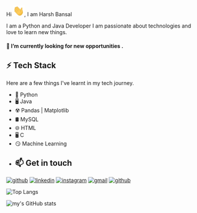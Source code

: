 
Hi <img src="https://raw.githubusercontent.com/ABSphreak/ABSphreak/master/gifs/Hi.gif" width="30px">, I am Harsh Bansal

I am a  Python and Java Developer  I am passionate about technologies and love to learn new things.

#### 🔭 I’m currently looking for new opportunities .


## ⚡ Tech Stack

Here are a few things I've learnt in my tech journey.

* 🐍 Python  
* 🖥 Java
* ☢️ Pandas | Matplotlib
* 🛢️ MySQL
* 🌐 HTML
* 🖥 C
* 😏 Machine Learning
* ## 📫 Get in touch








[<img src='https://img.icons8.com/nolan/64/github.png' alt='github' height='40'>](https://github.com/Johnnybravo7876)  [<img src='https://www.flaticon.com/premium-icon/icons/svg/3256/3256016.svg' alt='linkedin' height='40'>](linkedin.com/in/harsh-bansal-4081b21ba/)  [<img src='https://www.flaticon.com/premium-icon/icons/svg/3955/3955024.svg' alt='instagram' height='40'>](https://www.instagram.com/maqbool__.03/) [<img src='https://img.icons8.com/color/48/000000/gmail-login.png' alt='gmail' height='40'>](mailto:harsh.bansal0310@gmail.com)  [<img src='https://raw.githubusercontent.com/anuraghazra/anuraghazra/master/assets/discord-round.svg' alt='github' height='40'>](https://discord.gg/NarJukR7zB)   

    
  
![Top Langs](https://github-readme-stats.vercel.app/api/top-langs/?username=Johnnybravo7876&hide=css,scss&langs_count=8&exclude_repo=Lime_Senpai&layout=compact)



![my's GitHub stats](https://github-readme-stats.vercel.app/api?username=Johnnybravo7876&show_icons=true&theme=radical)






 

